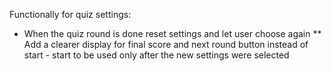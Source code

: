 Functionally for quiz settings:
* When the quiz round is done reset settings and let user choose again
** Add a clearer display for final score and next round button instead of start - start to be used only after the new settings were selected
